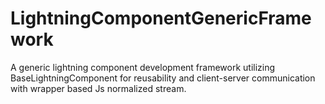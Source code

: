 # LightningComponentGenericFramework
A generic lightning component development framework utilizing BaseLightningComponent for reusability and client-server communication with wrapper based Js normalized stream.
